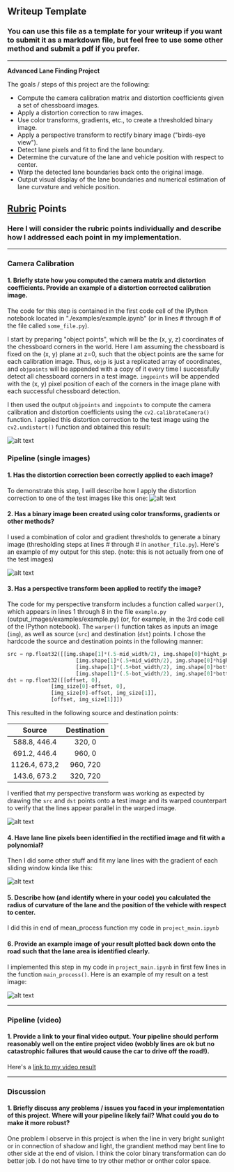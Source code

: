 ## Writeup Template

### You can use this file as a template for your writeup if you want to submit it as a markdown file, but feel free to use some other method and submit a pdf if you prefer.

---

**Advanced Lane Finding Project**

The goals / steps of this project are the following:

* Compute the camera calibration matrix and distortion coefficients given a set of chessboard images.
* Apply a distortion correction to raw images.
* Use color transforms, gradients, etc., to create a thresholded binary image.
* Apply a perspective transform to rectify binary image ("birds-eye view").
* Detect lane pixels and fit to find the lane boundary.
* Determine the curvature of the lane and vehicle position with respect to center.
* Warp the detected lane boundaries back onto the original image.
* Output visual display of the lane boundaries and numerical estimation of lane curvature and vehicle position.

[//]: # (Image References)

[image1]: ./output_images/chessboard.png "Undistorted"
[image2]: ./output_images/distortion.jpg "Road Transformed"
[image3]: ./output_images/binary.jpg "Binary Example"
[image4]: ./output_images/perspective.jpg "Warp Example"
[image5]: ./output_images/fit_res.jpg "Fit Visual"
[image6]: ./output_images/result.jpg "Output"
[video1]: ./project_video_output.mp4 "Video"

## [Rubric](https://review.udacity.com/#!/rubrics/571/view) Points

### Here I will consider the rubric points individually and describe how I addressed each point in my implementation.  

---


### Camera Calibration

#### 1. Briefly state how you computed the camera matrix and distortion coefficients. Provide an example of a distortion corrected calibration image.

The code for this step is contained in the first code cell of the IPython notebook located in "./examples/example.ipynb" (or in lines # through # of the file called `some_file.py`).  

I start by preparing "object points", which will be the (x, y, z) coordinates of the chessboard corners in the world. Here I am assuming the chessboard is fixed on the (x, y) plane at z=0, such that the object points are the same for each calibration image.  Thus, `objp` is just a replicated array of coordinates, and `objpoints` will be appended with a copy of it every time I successfully detect all chessboard corners in a test image.  `imgpoints` will be appended with the (x, y) pixel position of each of the corners in the image plane with each successful chessboard detection.  

I then used the output `objpoints` and `imgpoints` to compute the camera calibration and distortion coefficients using the `cv2.calibrateCamera()` function.  I applied this distortion correction to the test image using the `cv2.undistort()` function and obtained this result: 

![alt text][image1]

### Pipeline (single images)

#### 1. Has the distortion correction been correctly applied to each image?

To demonstrate this step, I will describe how I apply the distortion correction to one of the test images like this one:
![alt text][image2]

#### 2. Has a binary image been created using color transforms, gradients or other methods?
I used a combination of color and gradient thresholds to generate a binary image (thresholding steps at lines # through # in `another_file.py`).  Here's an example of my output for this step.  (note: this is not actually from one of the test images)

![alt text][image3]

#### 3. Has a perspective transform been applied to rectify the image?
The code for my perspective transform includes a function called `warper()`, which appears in lines 1 through 8 in the file `example.py` (output_images/examples/example.py) (or, for example, in the 3rd code cell of the IPython notebook).  The `warper()` function takes as inputs an image (`img`), as well as source (`src`) and destination (`dst`) points.  I chose the hardcode the source and destination points in the following manner:

```python
src = np.float32([[img.shape[1]*(.5-mid_width/2), img.shape[0]*hight_pct],
                      [img.shape[1]*(.5+mid_width/2), img.shape[0]*hight_pct],
                      [img.shape[1]*(.5+bot_width/2), img.shape[0]*bottom_trim],
                      [img.shape[1]*(.5-bot_width/2), img.shape[0]*bottom_trim]])
dst = np.float32([[offset, 0], 
              [img_size[0]-offset, 0], 
              [img_size[0]-offset, img_size[1]],
              [offset, img_size[1]]])
```

This resulted in the following source and destination points:

| Source        | Destination   | 
|:-------------:|:-------------:| 
| 588.8, 446.4      | 320, 0       | 
| 691.2, 446.4      | 960, 0       |
| 1126.4, 673,2     | 960, 720     |
| 143.6, 673.2      | 320, 720     |

I verified that my perspective transform was working as expected by drawing the `src` and `dst` points onto a test image and its warped counterpart to verify that the lines appear parallel in the warped image.

![alt text][image4]

#### 4. Have lane line pixels been identified in the rectified image and fit with a polynomial?
Then I did some other stuff and fit my lane lines with the gradient of each sliding window kinda like this:

![alt text][image5]

#### 5. Describe how (and identify where in your code) you calculated the radius of curvature of the lane and the position of the vehicle with respect to center.

I did this in end of mean_process function my code in `project_main.ipynb`

#### 6. Provide an example image of your result plotted back down onto the road such that the lane area is identified clearly.

I implemented this step in my code in `project_main.ipynb` in first few lines in the function `main_process()`.  Here is an example of my result on a test image:

![alt text][image6]

---

### Pipeline (video)

#### 1. Provide a link to your final video output.  Your pipeline should perform reasonably well on the entire project video (wobbly lines are ok but no catastrophic failures that would cause the car to drive off the road!).

Here's a [link to my video result](./project_video_output.mp4)

---

### Discussion

#### 1. Briefly discuss any problems / issues you faced in your implementation of this project.  Where will your pipeline likely fail?  What could you do to make it more robust?

One problem I observe in this project is when the line in very bright sunlight or in connection of shadow and light, the grandient method may bent line to other side at the end of vision. I think the color binary transformation can do better job. I do not have time to try other methor or onther color space. 

